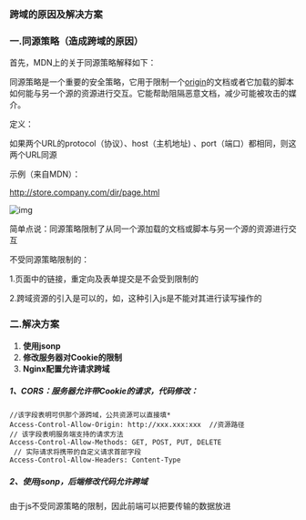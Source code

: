 ### 跨域的原因及解决方案

### 一.同源策略（造成跨域的原因）

首先，MDN上的关于同源策略解释如下：

同源策略是一个重要的安全策略，它用于限制一个[origin](https://developer.mozilla.org/zh-CN/docs/Glossary/源)的文档或者它加载的脚本如何能与另一个源的资源进行交互。它能帮助阻隔恶意文档，减少可能被攻击的媒介。



定义：

如果两个URL的protocol（协议）、host（主机地址) 、port（端口）都相同，则这两个URL同源



示例（来自MDN）：

http://store.company.com/dir/page.html

![img](https://img-blog.csdnimg.cn/20200707175030190.png?x-oss-process=image/watermark,type_ZmFuZ3poZW5naGVpdGk,shadow_10,text_aHR0cHM6Ly9ibG9nLmNzZG4ubmV0L0NfemhpaGFv,size_16,color_FFFFFF,t_70)



简单点说：同源策略限制了从同一个源加载的文档或脚本与另一个源的资源进行交互

 

不受同源策略限制的：

1.页面中的链接，重定向及表单提交是不会受到限制的

2.跨域资源的引入是可以的，如<script src="..."></script>，这种引入js是不能对其进行读写操作的



### 二.解决方案

1. **使用jsonp**
2. **修改服务器对Cookie的限制**
3. **Nginx配置允许请求跨域**



##### 1、CORS：服务器允许带Cookie的请求，代码修改：

```
//该字段表明可供那个源跨域，公共资源可以直接填*
Access-Control-Allow-Origin: http://xxx.xxx:xxx  //资源路径  
// 该字段表明服务端支持的请求方法
Access-Control-Allow-Methods: GET, POST, PUT, DELETE  
 // 实际请求将携带的自定义请求首部字段     
Access-Control-Allow-Headers: Content-Type  
```

##### 2、使用jsonp，后端修改代码允许跨域

由于js不受同源策略的限制，因此前端可以把要传输的数据放进<script>标签中传输给后端，并且告诉后端需要回调的函数名，后端将需要返回的数据拼接好回调你指定的函数，并将返回的数据作为参数传入，前端就可以在定义的回调函数中对数据进行处理和展示。

由于存在诸多弊端，实际情况使用较少。

##### 3、Nginx配置允许跨域：

```
service{

	#省略网站访问正常配置代码
	#······
	location /{
		add_header Access-Control-Allow-Methods *;
		add_header Access-Control-Allow-Max-Age 3600;#请求缓存最大时间
		add-header Access-Control-Allow-Credentials true;#允许跨域请求
		add_header Access-Control-Allow-Origin $http_origin;#获取http请求的Origin字段
		add_header Access-Control-Allow-Headers $http_access_control_request_headers;#获取请求头信息字段

		if($request_method = OPTIONS){
			return 200;
		}
	}
	
}
```


